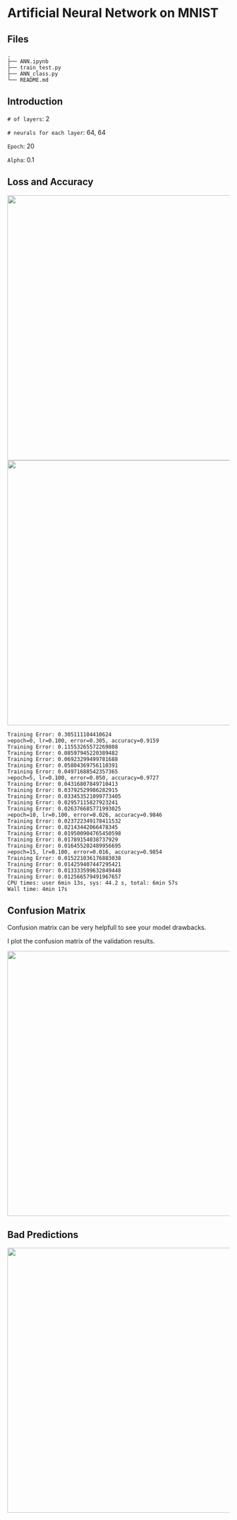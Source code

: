 # Artificial Neural Network on MNIST


## Files

```
.
├── ANN.ipynb
├── train_test.py
├── ANN_class.py
└── README.md
```
## Introduction

`# of layers`: 2

`# neurals for each layer`: 64, 64

`Epoch`: 20

`Alpha`: 0.1



## Loss and Accuracy

<img src="https://github.com/trexwithoutt/MNIST_ANN/blob/master/result.png" width="600">

<img src="https://github.com/trexwithoutt/MNIST_ANN/blob/master/result.png" width="600">



```
Training Error: 0.305111104410624
>epoch=0, lr=0.100, error=0.305, accuracy=0.9159
Training Error: 0.11553265572269808
Training Error: 0.08597945220389482
Training Error: 0.06923299499781688
Training Error: 0.05804369756110391
Training Error: 0.04971688542357365
>epoch=5, lr=0.100, error=0.050, accuracy=0.9727
Training Error: 0.04316807849710413
Training Error: 0.03792529986282915
Training Error: 0.033453521099773405
Training Error: 0.02957115827923241
Training Error: 0.026376685771993025
>epoch=10, lr=0.100, error=0.026, accuracy=0.9846
Training Error: 0.023722349178411532
Training Error: 0.02143442066478345
Training Error: 0.019500904765450598
Training Error: 0.01789154038737929
Training Error: 0.016455202489956695
>epoch=15, lr=0.100, error=0.016, accuracy=0.9854
Training Error: 0.015221036176883038
Training Error: 0.014259407447295421
Training Error: 0.013333599632849448
Training Error: 0.012566579491967657
CPU times: user 6min 13s, sys: 44.2 s, total: 6min 57s
Wall time: 4min 17s

```

## Confusion Matrix

Confusion matrix can be very helpfull to see your model drawbacks.

I plot the confusion matrix of the validation results.

<img src="https://github.com/trexwithoutt/MNIST_ANN/blob/master/result.png" width="600">


## Bad Predictions

<img src="https://github.com/trexwithoutt/MNIST_ANN/blob/master/result.png" width="600">


